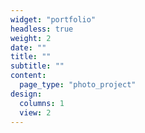 ```yaml
---
widget: "portfolio"
headless: true
weight: 2
date: ""
title: ""
subtitle: ""
content:
  page_type: "photo_project"
design:
  columns: 1
  view: 2
---
```

